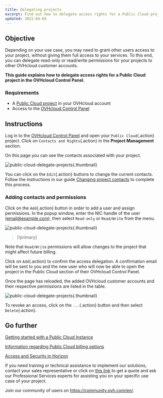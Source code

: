 ```yaml
---
title: Delegating projects
excerpt: Find out how to delegate access rights for a Public Cloud project to other OVHcloud accounts
updated: 2022-04-04
---
```


 
## Objective

Depending on your use case, you may need to grant other users access to your project, without giving them full access to your services. 
To this end, you can delegate read-only or read/write permissions for your projects to other OVHcloud customer accounts.

**This guide explains how to delegate access rights for a Public Cloud project in the OVHcloud Control Panel.**

### Requirements

- A [Public Cloud project](https://www.ovhcloud.com/en-ca/public-cloud/) in your OVHcloud account
- Access to the [OVHcloud Control Panel](https://ca.ovh.com/auth/?action=gotomanager&from=https://www.ovh.com/ca/en/&ovhSubsidiary=ca)

## Instructions

Log in to the [OVHcloud Control Panel](https://ca.ovh.com/auth/?action=gotomanager&from=https://www.ovh.com/ca/en/&ovhSubsidiary=ca) and open your `Public Cloud`{.action} project. Click on `Contacts and Rights`{.action} in the **Project Management** section.

On this page you can see the contacts associated with your project.

![public-cloud-delegate-projects](delegatingproject_ca01.png){.thumbnail}

You can click on the `Edit`{.action} buttons to change the current contacts. Follow the instructions in our guide [Changing project contacts](change_project_contacts1.) to complete this process.

### Adding contacts and permissions

Click on the `Add`{.action} button in order to add a user and assign permissions. In the popup window, enter the NIC handle of the user (email@example.com), then select `Read-only` or `Read/Write` from the menu.

![public-cloud-delegate-projects](delegatingproject_ca02.png){.thumbnail}

> [!primary]
>
Note that `Read/Write` permissions will allow changes to the project that might affect future billing.
>
 
Click on `Add`{.action} to confirm the access delegation. A confirmation email will be sent to you and the new user who will now be able to open the project in the Public Cloud section of their OVHcloud Control Panel.

Once the page has reloaded, the added OVHcloud customer accounts and their respective permissions are listed in the table.

![public-cloud-delegate-projects](delegatingproject_ca03.png){.thumbnail}

To revoke an access, click on the `...`{.action} button and then select `Delete`{.action}.

## Go further

[Getting started with a Public Cloud Instance](public-cloud-first-steps1.)

[Information regarding Public Cloud billing options](analyze_billing1.)

[Access and Security in Horizon](access_and_security_in_horizon1.)

If you need training or technical assistance to implement our solutions, contact your sales representative or click on [this link](https://www.ovhcloud.com/en-ca/professional-services/) to get a quote and ask our Professional Services experts for assisting you on your specific use case of your project.

Join our community of users on <https://community.ovh.com/en/>.